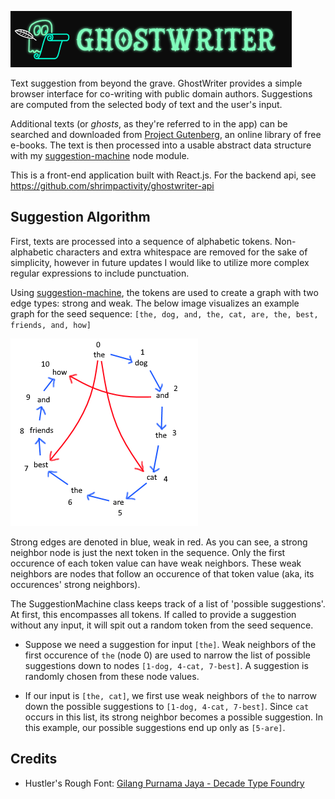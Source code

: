 ![GhostWriter Logo](./src/assets/readme-logo.png)

Text suggestion from beyond the grave. GhostWriter provides a simple browser interface for co-writing with public domain authors. Suggestions are computed from the selected body of text and the user's input.

Additional texts (or *ghosts*, as they're referred to in the app) can be searched and downloaded from [Project Gutenberg](https://www.gutenberg.org/), an online library of free e-books. The text is then processed into a usable abstract data structure with my [suggestion-machine](https://github.com/shrimpactivity/suggestion-machine) node module. 

This is a front-end application built with React.js. For the backend api, see https://github.com/shrimpactivity/ghostwriter-api


## Suggestion Algorithm

First, texts are processed into a sequence of alphabetic tokens. Non-alphabetic characters and extra whitespace are removed for the sake of simplicity, however in future updates I would like to utilize more complex regular expressions to include punctuation. 

Using [suggestion-machine](https://github.com/shrimpactivity/suggestion-machine), the tokens are used to create a graph with two edge types: strong and weak. The below image visualizes an example graph for the seed sequence: `[the, dog, and, the, cat, are, the, best, friends, and, how]`

![Graph visualization](/src/assets/algo.png)

Strong edges are denoted in blue, weak in red. As you can see, a strong neighbor node is just the next token in the sequence. Only the first occurence of each token value can have weak neighbors. These weak neighbors are nodes that follow an occurence of that token value (aka, its occurences' strong neighbors). 

The SuggestionMachine class keeps track of a list of 'possible suggestions'. At first, this encompasses all tokens. If called to provide a suggestion without any input, it will spit out a random token from the seed sequence.

- Suppose we need a suggestion for input `[the]`. Weak neighbors of the first occurence of `the` (node 0) are used to narrow the list of possible suggestions down to nodes `[1-dog, 4-cat, 7-best]`. A suggestion is randomly chosen from these node values.  

- If our input is `[the, cat]`, we first use weak neighbors of `the` to narrow down the possible suggestions to `[1-dog, 4-cat, 7-best]`. Since `cat` occurs in this list, its strong neighbor becomes a possible suggestion. In this example, our possible suggestions end up only as `[5-are]`. 


## Credits

- Hustler's Rough Font: [Gilang Purnama Jaya - Decade Type Foundry](https://www.fontspace.com/decade-type-foundry)